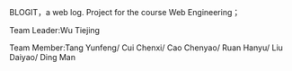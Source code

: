 BLOGIT，a web log. Project for the course Web Engineering；

Team Leader:Wu Tiejing

Team Member:Tang Yunfeng/
            Cui Chenxi/
            Cao Chenyao/
            Ruan Hanyu/
            Liu Daiyao/
            Ding Man

